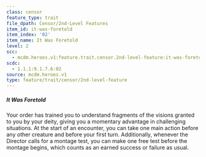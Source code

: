 ```yaml
---
class: censor
feature_type: trait
file_dpath: Censor/2nd-Level Features
item_id: it-was-foretold
item_index: '02'
item_name: It Was Foretold
level: 2
scc:
  - mcdm.heroes.v1:feature.trait.censor.2nd-level-feature:it-was-foretold
scdc:
  - 1.1.1:9.1.7.6:02
source: mcdm.heroes.v1
type: feature/trait/censor/2nd-level-feature
---
```


##### It Was Foretold

Your order has trained you to understand fragments of the visions granted to you by your deity, giving you a momentary advantage in challenging situations. At the start of an encounter, you can take one main action before any other creature and before your first turn. Additionally, whenever the Director calls for a montage test, you can make one free test before the montage begins, which counts as an earned success or failure as usual.
